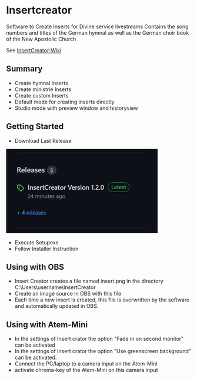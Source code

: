 # Insertcreator

Software to Create Inserts for Divine service livestreams
Contains the song numbers and titles of the German hymnal as well as the German choir book of the New Apostolic Church

See [InsertCreator-Wiki](https://github.com/heiko95/InsertCreator/wiki)

## Summary

- Create hymnal Inserts
- Create ministrie Inserts
- Create custom Inserts
- Default mode for creating inserts directly 
- Studio mode with preview window and historyview

## Getting Started

- Download Last Release

![Release](wiki/Images/Release.PNG)
- Execute Setupexe
- Follow Installer Instruction

## Using with OBS

- Insert Creator creates a file named insert.png in the directory C:\Users\username\InsertCreator
- Create an image source in OBS with this file
- Each time a new insert is created, this file is overwritten by the software and automatically updated in OBS.

## Using with Atem-Mini

- In the settings of Insert crator the option "Fade in on second monitor" can be activated
- In the settings of Insert crator the option "Use greenscreen background" can be activated.
- Connect the PC/laptop to a camera input on the Atem-Mini
- activate chroma-key of the Atem-Mini on this camera input







